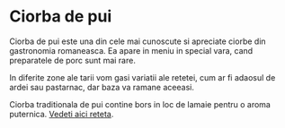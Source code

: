 # Ciorba de pui

Ciorba de pui este una din cele mai cunoscute si apreciate ciorbe din gastronomia romaneasca. Ea apare in meniu in special vara, cand preparatele de porc sunt mai rare.

In diferite zone ale tarii vom gasi variatii ale retetei, cum ar fi adaosul de ardei sau pastarnac, dar baza va ramane aceeasi.

Ciorba traditionala de pui contine bors in loc de lamaie pentru o aroma puternica. [Vedeti aici reteta]("https://recipesro.wordpress.com/chicken-soup-romanian-version").